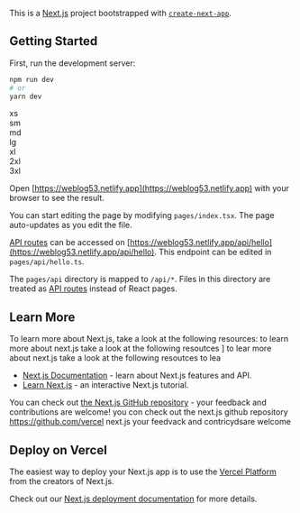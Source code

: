 This is a [Next.js](https://nextjs.org/) project bootstrapped with [`create-next-app`](https://github.com/vercel/next.js/tree/canary/packages/create-next-app).

## Getting Started

First, run the development server:

```bash
npm run dev
# or
yarn dev
```

<div className="p-3 bg-blue-500/40 fixed bottom-2 right-2 rounded-full">
                <div className="sm:hidden">xs</div>
                <div className="hidden sm:block md:hidden">sm</div>
                <div className="hidden md:block lg:hidden">md</div>
                <div className="hidden lg:block xl:hidden">lg</div>
                <div className="hidden xl:block 2xl:hidden">xl</div>
                <div className="hidden 2xl:block 3xl:hidden">2xl</div>
                <div className="hidden 3xl:block">3xl</div>
            </div>

Open [https://weblog53.netlify.app](https://weblog53.netlify.app) with your browser to see the result.

You can start editing the page by modifying `pages/index.tsx`. The page auto-updates as you edit the file.

[API routes](https://nextjs.org/docs/api-routes/introduction) can be accessed on [https://weblog53.netlify.app/api/hello](https://weblog53.netlify.app/api/hello). This endpoint can be edited in `pages/api/hello.ts`.

The `pages/api` directory is mapped to `/api/*`. Files in this directory are treated as [API routes](https://nextjs.org/docs/api-routes/introduction) instead of React pages.

## Learn More

To learn more about Next.js, take a look at the following resources:
to learn more about next.js take a look at the following resoutces ]
to lear more about next.js take a look at the following resoutces 
to lea
- [Next.js Documentation](https://nextjs.org/docs) - learn about Next.js features and API.
- [Learn Next.js](https://nextjs.org/learn) - an interactive Next.js tutorial.

You can check out [the Next.js GitHub repository](https://github.com/vercel/next.js/) - your feedback and contributions are welcome!
you con check out the next.js github repository https://github.com/vercel next.js your feedvack and contricydsare welcome
## Deploy on Vercel

The easiest way to deploy your Next.js app is to use the [Vercel Platform](https://vercel.com/new?utm_medium=default-template&filter=next.js&utm_source=create-next-app&utm_campaign=create-next-app-readme) from the creators of Next.js.

Check out our [Next.js deployment documentation](https://nextjs.org/docs/deployment) for more details.
